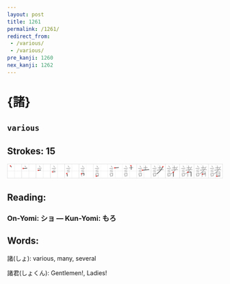 ```yaml
---
layout: post
title: 1261
permalink: /1261/
redirect_from:
 - /various/
 - /various/
pre_kanji: 1260
nex_kanji: 1262
---
```


# {諸}

## `various`

## Strokes: 15

<div class="stroke"><img src="../images/E8ABB8.png" /></div>

## Reading:

### On-Yomi: ショ &mdash; Kun-Yomi: もろ

## Words:

諸(しょ): various, many, several

諸君(しょくん): Gentlemen!, Ladies!
